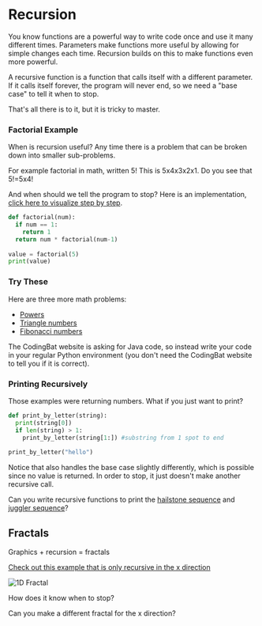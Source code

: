# Recursion

You know functions are a powerful way to write code once and use it many different times. Parameters make functions more useful by allowing for simple changes each time. Recursion builds on this to make functions even more powerful.

A recursive function is a function that calls itself with a different parameter. If it calls itself forever, the program will never end, so we need a "base case" to tell it when to stop.

That's all there is to it, but it is tricky to master.

### Factorial Example
When is recursion useful? Any time there is a problem that can be broken down into smaller sub-problems. 

For example factorial in math, written 5! This is 5x4x3x2x1. Do you see that 5!=5x4! 

And when should we tell the program to stop? Here is an implementation, [click here to visualize step by step](http://pythontutor.com/visualize.html#code=def%20factorial%28num%29%3A%0A%20%20%20%20if%20num%20%3D%3D%201%3A%0A%20%20%20%20%20%20%20%20return%201%0A%20%20%20%20return%20num%20*%20factorial%28num-1%29%0A%20%20%20%20%0Avalue%20%3D%20factorial%285%29%0Aprint%28value%29&cumulative=false&curInstr=0&heapPrimitives=nevernest&mode=display&origin=opt-frontend.js&py=3&rawInputLstJSON=%5B%5D&textReferences=false). 

```python
def factorial(num):
  if num == 1:
    return 1
  return num * factorial(num-1)
	    
value = factorial(5)
print(value)
```

### Try These

Here are three more math problems:
- [Powers](https://codingbat.com/prob/p158888)
- [Triangle numbers](https://codingbat.com/prob/p194781)
- [Fibonacci numbers](https://codingbat.com/prob/p120015)

The CodingBat website is asking for Java code, so instead write your code in your regular Python environment (you don't need the CodingBat website to tell you if it is correct).

### Printing Recursively
Those examples were returning numbers. What if you just want to print? 

```python
def print_by_letter(string):
  print(string[0])
  if len(string) > 1:
    print_by_letter(string[1:]) #substring from 1 spot to end
  
print_by_letter("hello")
```

Notice that also handles the base case slightly differently, which is possible since no value is returned. In order to stop, it just doesn't make another recursive call.

Can you write recursive functions to print the [hailstone sequence](https://github.com/BreakoutMentors/Python-Resources/blob/master/Text%20Output%20Programs/hailstone.md) and [juggler sequence](https://en.wikipedia.org/wiki/Juggler_sequence)?

## Fractals

Graphics + recursion = fractals

[Check out this example that is only recursive in the x direction](https://trinket.io/library/trinkets/eba0451250)

![1D Fractal](https://user-images.githubusercontent.com/1643783/85183847-1fd72300-b242-11ea-8333-edf117a92eaf.png)

How does it know when to stop? 

Can you make a different fractal for the x direction?

